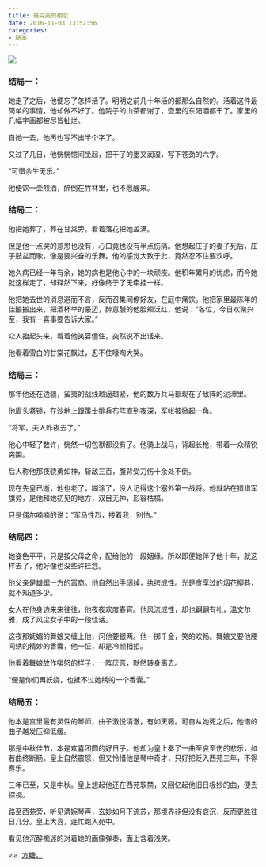 ```yaml
---
title: 最完美的相恋
date: 2016-11-03 13:52:56
categories: 
- 随笔
---
```


![](http://pic2.zhimg.com/d57251ab7e519b51144944cff5795b15.jpg)

### 结局一：

她走了之后，他便忘了怎样活了。明明之前几十年活的都那么自然的。活着这件最简单的事情，他却做不好了。他院子的山茶都谢了，壶里的东阳酒都干了。家里的几幅字画都被尽皆扯烂。

自她一去，他再也写不出半个字了。

又过了几日，他恍恍惚间坐起，把干了的墨又润湿，写下苍劲的六字。

“可惜余生无乐。”

他便饮一壶烈酒，醉倒在竹林里，也不愿醒来。

 

### 结局二：

他把她葬了，葬在甘棠旁，看着落花把她盖满。

但是他一点哭的意思也没有，心口竟也没有半点伤痛。他想起庄子的妻子死后，庄子鼓盆而歌，像是要兴奋的乐舞。他的感觉大致于此，竟然忍不住要欢呼。

她久病已经一年有余，她的病也是他心中的一块顽疾。他积年累月的忧虑，而今她就这样走了，却释然下来，好像终于了无牵挂一样。

他把她去世的消息避而不言，反而召集同僚好友，在庭中痛饮。他把家里最陈年的佳酿搬出来，把酒杯举的豪迈，醉意醺的他脸颊泛红，他说：“各位，今日欢聚兴至，我有一喜事要告诉大家。”

众人抬起头来，看着他笑容僵住，突然说不出话来。

他看着雪白的甘棠花飘过，忍不住嚎啕大哭。

 

### 结局三：

那年他还在边疆，蛮夷的战线越逼越紧，他的数万兵马都现在了敌阵的泥潭里。

他眉头紧锁，在沙地上跟策士排兵布阵直到夜深，军帐被掀起一角。

“将军，夫人昨夜去了。”

他心中轻了数许，恍然一切包袱都没有了。他骑上战马，背起长枪，带着一众精锐突围。

后人称他那夜骁勇如神，斩敌三百，腹背受刀伤十余处不倒。

现在先皇已逝，他也老了，糊涂了，没人记得这个塞外第一战将。他就站在猎猎军旗旁，是他和她初见的地方，双目无神，形容枯槁。

只是偶尔喃喃的说：“军马性烈，搂着我，别怕。”

 

### 结局四：

她姿色平平，只是按父母之命，配给他的一段姻缘。所以即便她伴了他十年，就这样去了，他好像也没些许挂念。

他父亲是雄踞一方的富商。他自然出手阔绰，纨绔成性。光是贪享过的烟花柳巷，就不知道多少。

女人在他身边来来往往，他夜夜欢度春宵。他风流成性，却也翩翩有礼，温文尔雅，成了风尘女子中的一段佳话。

这夜那妩媚的舞娘又缠上他，问他要银两。他一掷千金，笑的欢畅。舞娘又要他腰间绣的精妙的香囊，他一怔，却是冷颜相拒。

他看着舞娘故作嗔怒的样子，一阵厌恶，默然转身离去。

“便是你们再妖娆，也抵不过她绣的一个香囊。”

 

### 结局五：

他本是宫里最有灵性的琴师，曲子激悦清澈，有如天籁。可自从她死之后，他谱的曲子越发压抑低缓。

那是中秋佳节，本是欢喜团圆的好日子。他却为皇上奏了一曲至哀至伤的悲乐，如若曲终断肠。皇上自然震怒，但又怜惜他是琴中奇才，只好把贬入西苑三年，不得奏乐。

三年已至，又是中秋。皇上想起他还在西苑软禁，又回忆起他旧日极妙的曲，便去探视。

路至西苑旁，听见清婉琴声，玄妙如月下流苏，那境界非但没有哀沉，反而更胜往日几分。皇上大喜，连忙跑入苑中。

看见他沉醉痴迷的对着她的画像弹奏，面上含着浅笑。

 

via. [方糖。](http://daily.zhihu.com/story/8944597)
